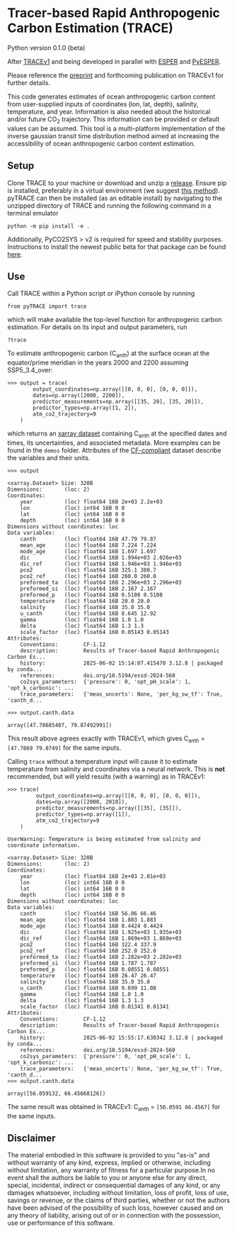 # Tracer-based Rapid Anthropogenic Carbon Estimation (TRACE)
Python version 0.1.0 (beta)

After [TRACEv1](https://github.com/BRCScienceProducts/TRACEv1) and being developed in parallel with [ESPER](https://github.com/BRCScienceProducts/ESPER) and [PyESPER](https://github.com/LarissaMDias/PyESPER).

Please reference the [preprint](https://essd.copernicus.org/preprints/essd-2024-560/) and forthcoming publication on TRACEv1 for further details.

This code generates estimates of ocean anthropogenic carbon content from user-supplied inputs of coordinates (lon, lat, depth), salinity, temperature, and year. Information is also needed about the historical and/or future CO<sub>2</sub> trajectory.  This information can be provided or default values can be assumed.  This tool is a multi-platform implementation of the inverse gaussian transit time distribution method aimed at increasing the accessibility of ocean anthropogenic carbon content estimation.

## Setup

Clone TRACE to your machine or download and unzip a [release](https://github.com/d-sandborn/pyTRACE/releases).  Ensure pip is installed, preferably in a virtual environment (we suggest [this method](https://mamba.readthedocs.io/en/latest/installation/mamba-installation.html)). pyTRACE can then be installed (as an editable install) by navigating to the unzipped directory of TRACE and running the following command in a terminal emulator
```
python -m pip install -e .
```
Additionally, PyCO2SYS > v2 is required for speed and stability purposes. Instructions to install the newest public beta for that package can be found [here](https://mvdh.xyz/PyCO2SYS/).

## Use

Call TRACE within a Python script or iPython console by running 

```
from pyTRACE import trace
```

which will make available the top-level function for anthropogenic carbon estimation. For details on its input and output parameters, run

```
?trace
```

To estimate anthropogenic carbon (C<sub>anth</sub>) at the surface ocean at the equator/prime meridian in the years 2000 and 2200 assuming SSP5_3.4_over:

```
>>> output = trace(
        output_coordinates=np.array([[0, 0, 0], [0, 0, 0]]),
        dates=np.array([2000, 2200]),
        predictor_measurements=np.array([[35, 20], [35, 20]]),
        predictor_types=np.array([1, 2]),
        atm_co2_trajectory=9
    )
```

which returns an [xarray dataset](https://docs.xarray.dev/en/latest/generated/xarray.Dataset.html) containing C<sub>anth</sub> at the specified dates and times, its uncertainties, and associated metadata. More examples can be found in the ```demos``` folder. Attributes of the [CF-compliant](https://cfconventions.org/) dataset describe the variables and their units.

```
>>> output

<xarray.Dataset> Size: 320B
Dimensions:       (loc: 2)
Coordinates:
    year          (loc) float64 16B 2e+03 2.2e+03
    lon           (loc) int64 16B 0 0
    lat           (loc) int64 16B 0 0
    depth         (loc) int64 16B 0 0
Dimensions without coordinates: loc
Data variables:
    canth         (loc) float64 16B 47.79 79.87
    mean_age      (loc) float64 16B 7.224 7.224
    mode_age      (loc) float64 16B 1.697 1.697
    dic           (loc) float64 16B 1.994e+03 2.026e+03
    dic_ref       (loc) float64 16B 1.946e+03 1.946e+03
    pco2          (loc) float64 16B 325.1 380.7
    pco2_ref      (loc) float64 16B 260.0 260.0
    preformed_ta  (loc) float64 16B 2.296e+03 2.296e+03
    preformed_si  (loc) float64 16B 2.167 2.167
    preformed_p   (loc) float64 16B 0.5108 0.5108
    temperature   (loc) float64 16B 20.0 20.0
    salinity      (loc) float64 16B 35.0 35.0
    u_canth       (loc) float64 16B 8.645 12.92
    gamma         (loc) float64 16B 1.0 1.0
    delta         (loc) float64 16B 1.3 1.3
    scale_factor  (loc) float64 16B 0.05143 0.05143
Attributes:
    Conventions:        CF-1.12
    description:        Results of Tracer-based Rapid Anthropogenic Carbon Es...
    history:            2025-06-02 15:14:07.415470 3.12.8 | packaged by conda...
    references:         doi.org/10.5194/essd-2024-560
    co2sys_parameters:  {'pressure': 0, 'opt_pH_scale': 1, 'opt_k_carbonic': ...
    trace_parameters:   {'meas_uncerts': None, 'per_kg_sw_tf': True, 'canth_d...

>>> output.canth.data

array([47.78685407, 79.87492991])

```

This result above agrees exactly with TRACEv1, which gives C<sub>anth</sub> = ```[47.7869 79.8749]``` for the same inputs.

Calling ```trace``` without a temperature input will cause it to estimate temperature from salinity and coordinates via a neural network. This is **not** recommended, but will yield results (with a warning) as in TRACEv1:

```
>>> trace(
         output_coordinates=np.array([[0, 0, 0], [0, 0, 0]]),
         dates=np.array([2000, 2010]),
         predictor_measurements=np.array([[35], [35]]),
         predictor_types=np.array([1]),
         atm_co2_trajectory=9
    )

UserWarning: Temperature is being estimated from salinity and coordinate information.

<xarray.Dataset> Size: 320B
Dimensions:       (loc: 2)
Coordinates:
    year          (loc) float64 16B 2e+03 2.01e+03
    lon           (loc) int64 16B 0 0
    lat           (loc) int64 16B 0 0
    depth         (loc) int64 16B 0 0
Dimensions without coordinates: loc
Data variables:
    canth         (loc) float64 16B 56.06 66.46
    mean_age      (loc) float64 16B 1.883 1.883
    mode_age      (loc) float64 16B 0.4424 0.4424
    dic           (loc) float64 16B 1.925e+03 1.935e+03
    dic_ref       (loc) float64 16B 1.869e+03 1.869e+03
    pco2          (loc) float64 16B 322.4 337.9
    pco2_ref      (loc) float64 16B 252.0 252.0
    preformed_ta  (loc) float64 16B 2.282e+03 2.282e+03
    preformed_si  (loc) float64 16B 1.787 1.787
    preformed_p   (loc) float64 16B 0.08551 0.08551
    temperature   (loc) float64 16B 26.47 26.47
    salinity      (loc) float64 16B 35.0 35.0
    u_canth       (loc) float64 16B 9.699 11.08
    gamma         (loc) float64 16B 1.0 1.0
    delta         (loc) float64 16B 1.3 1.3
    scale_factor  (loc) float64 16B 0.01341 0.01341
Attributes:
    Conventions:        CF-1.12
    description:        Results of Tracer-based Rapid Anthropogenic Carbon Es...
    history:            2025-06-02 15:55:17.630342 3.12.8 | packaged by conda...
    references:         doi.org/10.5194/essd-2024-560
    co2sys_parameters:  {'pressure': 0, 'opt_pH_scale': 1, 'opt_k_carbonic': ...
    trace_parameters:   {'meas_uncerts': None, 'per_kg_sw_tf': True, 'canth_d...
>>> output.canth.data

array([56.059132, 66.45668126])

```

The same result was obtained in TRACEv1: C<sub>anth</sub> = ```[56.0591 66.4567]``` for the same inputs.

## Disclaimer

The material embodied in this software is provided to you "as-is" and without warranty of any kind, express, implied or otherwise, including without limitation, any warranty of fitness for a particular purpose.In no event shall the authors be liable to you or anyone else for any direct, special, incidental, indirect or consequential damages of any kind, or any damages whatsoever, including without limitation, loss of profit, loss of use, savings or revenue, or the claims of third parties, whether or not the authors have been advised of the possibility of such loss, however caused and on any theory of liability, arising out of or in connection with the possession, use or performance of this software.
